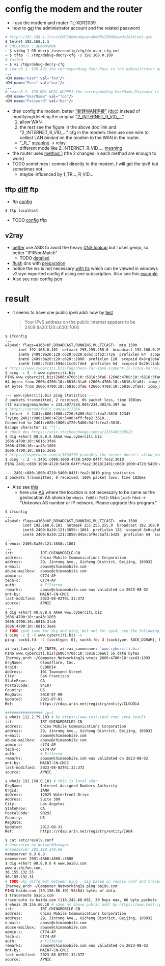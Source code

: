 # config the modem and the router
- I use the modem  and router TL-XDR3039
- how to [get](https://www.right.com.cn/forum/thread-7936266-1-1.html) the administrator account and the related password
```bash
# http://192.168.1.1/usr=CMCCAdmin&psw=aDm8H%25MdA&cmd=1&telnet.gch
$ telnet 192.168.1.1
# CMCCAdmin ; aDm8H%MdA
~ $ sidbg 1 DB decry /userconfig/cfg/db_user_cfg.xml
~ $ tftp -l /tmp/debug-decry-cfg -p 192.168.0.100
# failed
~ $ vi /tmp/debug-decry-cfg
# search 1. IGD.AU1 the corresponding User,Pass is the administrator account and password
...
<DM name="User" val="foo"/>       
<DM name="Pass" val="bar"/>
...
# search 2. IGD.WD1.WCD1.WCPPP1 the corresponding UserName,Password is the PPPOE account and password https://www.tp-link.com/us/support/faq/410/
<DM name="UserName" val="foo"/>
<DM name="Password" val="bar"/>
```
- then config the modem, better ["新建WAN连接"](https://www.youtube.com/watch?v=1cVIXdmPQMA) ([doc](https://www.cnblogs.com/yaoyue68/p/16815152.html)) instead of modifying/deleting the original ["2_INTERNET_R_VID_..."](https://ipw.cn/doc/ipv6/user/enable_ipv6.html)
  1. allow WAN
  2. the rest see the figure in the above doc link and "2_INTERNET_R_VID_..." cfg in the modem.
  then use one wire to collect LAN *binded* on the modem to the WAN in the router.
  - "\_R\_" [meaning](https://zhuanlan.zhihu.com/p/146528034?utm_id=0) -> relay.
  - different mode like 2_INTERNET_R_VID_... [meaning](https://sspai.com/post/78387)
- the router uses [method 1](https://resource.tp-link.com.cn/pc/docCenter/showDoc?id=1655112591200293)
 (the 2 changes in each method are enough to work)
 - TODO sometimes I connect directly to the modem, I will get the ipv6 but sometimes not.
   - maybe influenced by 1_TR..._R_VID...
## tftp [diff](https://www.geeksforgeeks.org/difference-between-ftp-and-tftp/) ftp
- ftp [config](https://www.geeksforgeeks.org/how-to-setup-and-configure-an-ftp-server-in-linux-2/)
```bash
$ ftp localhost
```
- TODO [config](https://www.right.com.cn/forum/forum.php?mod=redirect&goto=findpost&ptid=7936266&pid=19283742) tftp
## v2ray
- [better](https://baiyunju.cc/7256) use ASIS to avoid the heavy [DNS lookup](https://xtls.github.io/en/document/level-1/routing-lv1-part2.html#_8-%E6%98%8E%E4%BF%AE%E6%A0%88%E9%81%93%E3%80%81%E6%9A%97%E6%B8%A1%E9%99%88%E4%BB%93)
  but I uses geoip, so better "IPIfNonMatch"
  - TODO [detailed](https://github.com/v2ray/discussion/issues/770)
- [flush](https://tecadmin.net/flush-dns-cache-ubuntu/) dns with [preparation](https://superuser.com/a/1427312)
- notice the ws is not necessary [with tls](https://guide.v2fly.org/en_US/advanced/wss_and_web.html#client-side-configuration) which can be viewed in windows v2rayn exported config if using one subscription.
  Also see this [example](https://github.com/v2fly/v2ray-examples/blob/4cc09a4977169a1c55f668217934da8e0208967a/VMess-Websocket-TLS/config_client.json#L53)
- Also see real config [json](https://bitbucket.org/anom_mony/automatic_command/src/3348b916ae847dd11d4745f6efb2df88a13de4c5/arch_linux_init/net_conf/config.json?at=master)
# result
- it seems to have one public ipv6 addr now by [test](https://www.test-ipv6.com/)
  > Your IPv6 address on the public Internet appears to be 2409:8a20:120:c620::1000
```bash
$ ifconfig
...
wlp4s0: flags=4163<UP,BROADCAST,RUNNING,MULTICAST>  mtu 1500
      inet 192.168.0.101  netmask 255.255.255.0  broadcast 192.168.0.255
      inet6 2409:8a20:120:c620:6329:6dac:3f52:772e  prefixlen 64  scopeid 0x0<global>
      inet6 2409:8a20:120:c620::1000  prefixlen 128  scopeid 0x0<global>
      inet6 fe80::7c02:594d:1cc0:fde4  prefixlen 64  scopeid 0x20<link>
# https://www.cyberciti.biz/faq/check-for-ipv6-support-in-linux-kernel/
$ ping -c 2 -6 www.cyberciti.biz
PING www.cyberciti.biz(2606:4700:10::6816:3fa6 (2606:4700:10::6816:3fa6)) 56 data bytes
64 bytes from 2606:4700:10::6816:3fa6 (2606:4700:10::6816:3fa6): icmp_seq=1 ttl=53 time=234 ms
64 bytes from 2606:4700:10::6816:3fa6 (2606:4700:10::6816:3fa6): icmp_seq=2 ttl=53 time=234 ms

--- www.cyberciti.biz ping statistics ---
2 packets transmitted, 2 received, 0% packet loss, time 1001ms
rtt min/avg/max/mdev = 233.607/234.004/234.402/0.397 ms
# https://serverfault.com/a/217266
$ telnet -6 2401:c080:1000:4720:5400:04ff:fea2:3610 12345
Trying 2401:c080:1000:4720:5400:4ff:fea2:3610...
Connected to 2401:c080:1000:4720:5400:04ff:fea2:3610.
Escape character is '^]'.
# check dns https://unix.stackexchange.com/a/233540/568529
$ dig +short @8.8.8.8 AAAA www.cyberciti.biz
2606:4700:10::6816:3fa6
2606:4700:10::ac43:1803
2606:4700:10::6816:3ea6
# https://superuser.com/a/1664770 probably the server doesn't allow ping.
$ ping -c 2 -6 2401:c080:1000:4720:5400:04ff:fea2:3610
PING 2401:c080:1000:4720:5400:04ff:fea2:3610(2401:c080:1000:4720:5400:4ff:fea2:3610) 56 data bytes

--- 2401:c080:1000:4720:5400:04ff:fea2:3610 ping statistics ---
2 packets transmitted, 0 received, 100% packet loss, time 1026ms
```
- Also see [this](https://dnschecker.org/ipv6-whois-lookup.php)
  - here use [AS](https://hackertarget.com/as-ip-lookup/) where the location is not necessary to be same as the geolocation
    AS shown by `whois fe80::7c02:594d:1cc0:fde4` -> "Unknown AS number or IP network. Please upgrade this program."
```bash
$ ifconfig
...
wlp4s0: flags=4163<UP,BROADCAST,RUNNING,MULTICAST>  mtu 1500
        inet 192.168.0.101  netmask 255.255.255.0  broadcast 192.168.0.255
        inet6 2409:8a20:121:3850::1001  prefixlen 128  scopeid 0x0<global>
        inet6 2409:8a20:121:3850:d45e:bf9e:5af3:b425  prefixlen 64  scopeid 0x0<global>
...
$ whois 2409:8a20:121:3850::1001
...
irt:            IRT-CHINAMOBILE-CN
address:        China Mobile Communications Corporation
address:        29, Jinrong Ave., Xicheng District, Beijing, 100032
e-mail:         abuse@chinamobile.com
abuse-mailbox:  abuse@chinamobile.com
admin-c:        CT74-AP
tech-c:         CT74-AP
auth:           # Filtered
remarks:        abuse@chinamobile.com was validated on 2023-08-02
mnt-by:         MAINT-CN-CMCC
last-modified:  2023-08-02T01:32:37Z
source:         APNIC
...
$ dig +short @8.8.8.8 AAAA www.cyberciti.biz      
2606:4700:10::ac43:1803
2606:4700:10::6816:3fa6
2606:4700:10::6816:3ea6
# TODO ipv6 same for dig and ping, but not for ipv4, see the following.
$ ping -c 2 -6 www.cyberciti.biz -v
ping: sock4.fd: -1 (socktype: 0), sock6.fd: 3 (socktype: SOCK_DGRAM), hints.ai_family: AF_INET6

ai->ai_family: AF_INET6, ai->ai_canonname: 'www.cyberciti.biz'
PING www.cyberciti.biz(2606:4700:10::6816:3ea6) 56 data bytes
[hervey_arch ~/Computer_Networking]$ whois 2606:4700:10::ac43:1803
OrgName:        Cloudflare, Inc.
OrgId:          CLOUD14
Address:        101 Townsend Street
City:           San Francisco
StateProv:      CA
PostalCode:     94107
Country:        US
RegDate:        2010-07-09
Updated:        2021-07-01
Ref:            https://rdap.arin.net/registry/entity/CLOUD14

################# ipv4
$ whois 112.2.79.103 # by https://www.test-ipv6.com/ ipv4 result
irt:            IRT-CHINAMOBILE2-CN
address:        China Mobile Communications Corporation
address:        29, Jinrong Ave., Xicheng District, Beijing, 100032
e-mail:         abuse@chinamobile.com
abuse-mailbox:  abuse@chinamobile.com
admin-c:        ct74-AP
tech-c:         CT74-AP
auth:           # Filtered
remarks:        abuse@chinamobile.com was validated on 2023-08-02
mnt-by:         MAINT-CN-CMCC
last-modified:  2023-08-02T01:32:37Z
source:         APNIC

$ whois 192.168.0.101 # this is local addr
OrgName:        Internet Assigned Numbers Authority
OrgId:          IANA
Address:        12025 Waterfront Drive
Address:        Suite 300
City:           Los Angeles
StateProv:      CA
PostalCode:     90292
Country:        US
RegDate:        
Updated:        2012-08-31
Ref:            https://rdap.arin.net/registry/entity/IANA

$ cat /etc/resolv.conf 
# Generated by NetworkManager
#nameserver 202.119.248.66
nameserver 8.8.8.8
nameserver 2001:4860:4860::8888
$ dig +short @8.8.8.8 A www.baidu.com       
www.a.shifen.com.
36.155.132.55
36.155.132.31
# TODO why different between ping , dig based on resolv.conf and traceroute
[hervey_arch ~/Computer_Networking]$ ping baidu.com       
PING baidu.com (39.156.66.10) 56(84) bytes of data.
$ traceroute baidu.com
traceroute to baidu.com (110.242.68.66), 30 hops max, 60 byte packets
$ whois 39.156.66.10 # same as above public addr by https://www.test-ipv6.com/
irt:            IRT-CHINAMOBILE-CN
address:        China Mobile Communications Corporation
address:        29, Jinrong Ave., Xicheng District, Beijing, 100032
e-mail:         abuse@chinamobile.com
abuse-mailbox:  abuse@chinamobile.com
admin-c:        CT74-AP
tech-c:         CT74-AP
auth:           # Filtered
remarks:        abuse@chinamobile.com was validated on 2023-08-02
mnt-by:         MAINT-CN-CMCC
last-modified:  2023-08-02T01:32:37Z
source:         APNIC

```
